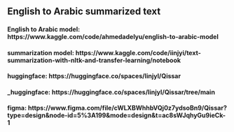 <h2>English to Arabic summarized text</h2>
<h4>English to Arabic model:  https://www.kaggle.com/code/ahmedadelyu/english-to-arabic-model</h4>
<h4>summarization model:  https://www.kaggle.com/code/iinjyi/text-summarization-with-nltk-and-transfer-learning/notebook</h4>
<h4>huggingface: https://huggingface.co/spaces/IinjyI/Qissar</h4>
<h4>_huggingface:  https://huggingface.co/spaces/IinjyI/Qissar/tree/main</h4>
<h4>figma: https://www.figma.com/file/cWLXBWhhbVQj0z7ydsoBn9/Qissar?type=design&node-id=5%3A199&mode=design&t=ac8sWJqhyGu9ieCk-1</h4>
